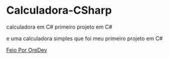 # Calculadora-CSharp
calculadora em C# primeiro projeto em C#

e uma calculadora simples que foi meu primeiro projeto em C#

[Feio Por OreDev](https://github.com/OreOFDev)
